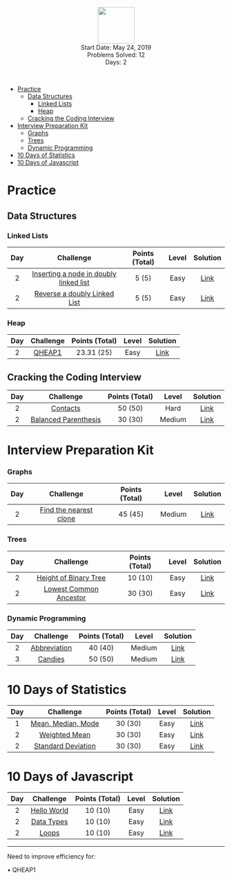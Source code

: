 <p align="center">
    <a href="https://www.hackerrank.com/RodneyShag">
        <img height=85 src="https://d3keuzeb2crhkn.cloudfront.net/hackerrank/assets/styleguide/logo_wordmark-f5c5eb61ab0a154c3ed9eda24d0b9e31.svg">
    </a>
    <br/>
    Start Date: May 24, 2019
    <br/>
    Problems Solved: 12
    <br/>
    Days: 2
</p>
<br/>

- [Practice](#practice)
  - [Data Structures](#data-structures)
    - [Linked Lists](#linked-lists)
    - [Heap](#heap)
  - [Cracking the Coding Interview](#cracking-the-coding-interview)
- [Interview Preparation Kit](#interview-preparation-kit)
    - [Graphs](#graphs)
    - [Trees](#trees)
    - [Dynamic Programming](#dynamic-programming)
- [10 Days of Statistics](#10-days-of-statistics)
- [10 Days of Javascript](#10-days-of-javascript)

# Practice
## Data Structures
### Linked Lists

|Day|Challenge|Points (Total)|Level|Solution|
|:---:|:---------:|:------:|:--------:|:--------:|
|2|[Inserting a node in doubly linked list](https://www.hackerrank.com/challenges/insert-a-node-into-a-sorted-doubly-linked-list/problem)|5 (5)|Easy|[Link](https://github.com/sameerkhan116/Hackerrank-Solutions/blob/master/Practice/DataStructures/LinkedLists/AddToDoublyLinkedList.java)|
|2|[Reverse a doubly Linked List](https://www.hackerrank.com/challenges/reverse-a-doubly-linked-list/problem?h_r=next-challenge&h_v=zen)|5 (5)|Easy|[Link](https://github.com/sameerkhan116/Hackerrank-Solutions/blob/master/Practice/DataStructures/LinkedLists/ReverseDoublyLinkedList.java)|

### Heap

|Day|Challenge|Points (Total)|Level|Solution|
|:---:|:---------:|:------:|:--------:|:--------:|
|2|[QHEAP1](https://www.hackerrank.com/challenges/qheap1/problem)|23.31 (25)|Easy|[Link](https://github.com/sameerkhan116/Hackerrank-Solutions/blob/master/Practice/DataStructures/Heap/QHEAP1.java)|


## Cracking the Coding Interview

|Day|Challenge|Points (Total)|Level|Solution|
|:---:|:---------:|:------:|:--------:|:--------:|
|2|[Contacts](https://www.hackerrank.com/challenges/ctci-contacts/problem)|50 (50)|Hard|[Link](https://github.com/sameerkhan116/Hackerrank-Solutions/blob/master/Practice/CTCI/Contacts.java)|
|2|[Balanced Parenthesis](https://www.hackerrank.com/challenges/ctci-balanced-brackets/problem)|30 (30)|Medium|[Link](https://github.com/sameerkhan116/Hackerrank-Solutions/blob/master/Practice/CTCI/BalancedParenthesis.java)|

# Interview Preparation Kit
### Graphs

|Day|Challenge|Points (Total)|Level|Solution|
|:---:|:---------:|:------:|:--------:|:--------:|
|2|[Find the nearest clone](https://www.hackerrank.com/challenges/find-the-nearest-clone/problem?h_l=interview&playlist_slugs%5B%5D=interview-preparation-kit&playlist_slugs%5B%5D=graphs)|45 (45)|Medium|[Link](https://github.com/sameerkhan116/Hackerrank-Solutions/blob/master/InterviewPrepKit/Graphs/NearestClone.java)|

### Trees

|Day|Challenge|Points (Total)|Level|Solution|
|:---:|:---------:|:------:|:--------:|:--------:|
|2|[Height of Binary Tree](https://www.hackerrank.com/challenges/tree-height-of-a-binary-tree/problem?h_l=interview&playlist_slugs%5B%5D=interview-preparation-kit&playlist_slugs%5B%5D=trees)|10 (10)|Easy|[Link](https://github.com/sameerkhan116/Hackerrank-Solutions/blob/master/InterviewPrepKit/Trees/HeightOfBTree.java)|
|2|[Lowest Common Ancestor](https://www.hackerrank.com/challenges/binary-search-tree-lowest-common-ancestor/problem?h_l=interview&playlist_slugs%5B%5D=interview-preparation-kit&playlist_slugs%5B%5D=trees&h_r=next-challenge&h_v=zen)|30 (30)|Easy|[Link](https://github.com/sameerkhan116/Hackerrank-Solutions/blob/master/InterviewPrepKit/Trees/LowestCommonAncestor.java)|

### Dynamic Programming

|Day|Challenge|Points (Total)|Level|Solution|
|:---:|:---------:|:------:|:--------:|:--------:|
|2|[Abbreviation](https://www.hackerrank.com/challenges/abbr/problem)|40 (40)|Medium|[Link](https://github.com/sameerkhan116/Hackerrank-Solutions/blob/master/InterviewPrepKit/DynamicProgramming/Abbreviation.java)|
|3|[Candies](https://www.hackerrank.com/challenges/candies/problem?h_l=interview&playlist_slugs%5B%5D=interview-preparation-kit&playlist_slugs%5B%5D=dynamic-programming)|50 (50)|Medium|[Link](https://github.com/sameerkhan116/Hackerrank-Solutions/blob/master/InterviewPrepKit/DynamicProgramming/Candies.java)|

# 10 Days of Statistics
|Day|Challenge|Points (Total)|Level|Solution|
|:---:|:---------:|:------:|:--------:|:--------:|
|1|[Mean, Median, Mode](https://www.hackerrank.com/challenges/s10-basic-statistics/problem)|30 (30)|Easy|[Link](https://github.com/sameerkhan116/Hackerrank-Solutions/blob/master/10DaysOfStats/MeanMedianMode.java)|
|2|[Weighted Mean](https://www.hackerrank.com/challenges/s10-weighted-mean/problem?h_r=next-challenge&h_v=zen)|30 (30)|Easy|[Link](https://github.com/sameerkhan116/Hackerrank-Solutions/blob/master/10DaysOfStats/WeightedMean.java)|
|2|[Standard Deviation](https://www.hackerrank.com/challenges/s10-standard-deviation/problem)|30 (30)|Easy|[Link](https://github.com/sameerkhan116/Hackerrank-Solutions/blob/master/10DaysOfStats/StdDeviation.java)|

# 10 Days of Javascript
|Day|Challenge|Points (Total)|Level|Solution|
|:---:|:---------:|:------:|:--------:|:--------:|
|2|[Hello World](https://www.hackerrank.com/challenges/js10-hello-world/problem)|10 (10)|Easy|[Link](https://github.com/sameerkhan116/Hackerrank-Solutions/blob/master/10DaysOfJS/HelloWorld.js)|
|2|[Data Types](https://www.hackerrank.com/challenges/js10-data-types/problem?h_r=next-challenge&h_v=zen)|10 (10)|Easy|[Link](https://github.com/sameerkhan116/Hackerrank-Solutions/blob/master/10DaysOfJS/DataTypes.js)|
|2|[Loops](https://www.hackerrank.com/challenges/js10-loops/problem?h_r=next-challenge&h_v=zen&h_r=next-challenge&h_v=zen)|10 (10)|Easy|[Link](https://github.com/sameerkhan116/Hackerrank-Solutions/blob/master/10DaysOfJS/Loops.js)|

---
Need to improve efficiency for:

• QHEAP1